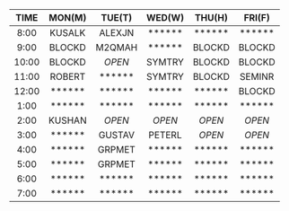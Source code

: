 |  TIME | MON(M) | TUE(T) | WED(W) | THU(H) | FRI(F) |
| :---: | :---: | :---: | :---: | :---: | :---: |
|  8:00 | KUSALK | ALEXJN | ****** | ****** | ****** | 
|  9:00 | BLOCKD | M2QMAH | ****** | BLOCKD | BLOCKD | 
| 10:00 | BLOCKD | *OPEN* | SYMTRY | BLOCKD | BLOCKD | 
| 11:00 | ROBERT | ****** | SYMTRY | BLOCKD | SEMINR | 
| 12:00 | ****** | ****** | ****** | ****** | BLOCKD | 
|  1:00 | ****** | ****** | ****** | ****** | ****** | 
|  2:00 | KUSHAN | *OPEN* | *OPEN* | *OPEN* | *OPEN* | 
|  3:00 | ****** | GUSTAV | PETERL | *OPEN* | *OPEN* | 
|  4:00 | ****** | GRPMET | ****** | ****** | ****** | 
|  5:00 | ****** | GRPMET | ****** | ****** | ****** | 
|  6:00 | ****** | ****** | ****** | ****** | ****** | 
|  7:00 | ****** | ****** | ****** | ****** | ****** | 
